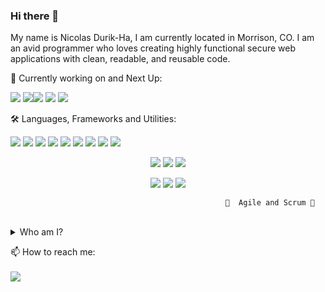### Hi there 👋

My name is Nicolas Durik-Ha, I am currently located in Morrison, CO. I am an avid programmer who loves creating highly functional secure web applications with clean, readable, and reusable code. 


<!---I am dedicated to making a living doing what I love.--->

🌱 Currently working on and Next Up:

<img src="https://img.shields.io/badge/react%20-%2320232a.svg?&style=for-the-badge&logo=react&logoColor=%2361DAFB"/> <img src="https://img.shields.io/badge/redux%20-%23593d88.svg?&style=for-the-badge&logo=redux&logoColor=white"/><img src="https://img.shields.io/badge/node.js%20-%2343853D.svg?&style=for-the-badge&logo=node.js&logoColor=white"/>  <img src ="https://img.shields.io/badge/MongoDB-%234ea94b.svg?&style=for-the-badge&logo=mongodb&logoColor=white"/>
<img src="https://img.shields.io/badge/express.js%20-%23404d59.svg?&style=for-the-badge"/>

🛠 Languages, Frameworks and Utilities:

<img src="https://img.shields.io/badge/javascript%20-%23323330.svg?&style=for-the-badge&logo=javascript&logoColor=%23F7DF1E"/> <img src="https://img.shields.io/badge/html5%20-%23E34F26.svg?&style=for-the-badge&logo=html5&logoColor=white"/>
<img src="https://img.shields.io/badge/css3%20-%231572B6.svg?&style=for-the-badge&logo=css3&logoColor=white"/>
<img src="https://img.shields.io/badge/sass%20-%23CF649A.svg?&style=for-the-badge&logo=sass&logoColor=white"/>
<img src="https://img.shields.io/badge/bootstrap%20-%23563D7C.svg?&style=for-the-badge&logo=bootstrap&logoColor=white"/>
<img src="https://img.shields.io/badge/jquery%20-%230769AD.svg?&style=for-the-badge&logo=jquery&logoColor=white"/>
<img src="https://img.shields.io/badge/git%20-%23F05033.svg?&style=for-the-badge&logo=git&logoColor=white"/>
<img src="https://img.shields.io/badge/heroku%20-%23430098.svg?&style=for-the-badge&logo=heroku&logoColor=white"/>
<img src ="https://img.shields.io/badge/sqlite-%2307405e.svg?&style=for-the-badge&logo=sqlite&logoColor=white"/>

<p align="center">
<img src="https://img.shields.io/badge/IDE-Visual Studio-<red>?style=for-the-badge&logo=visual-studio-code&logoColor=00c0ff&labelColor=fff&color=00c0ff"/>
<img src="https://img.shields.io/badge/Module Bundler-Webpack-<red>?style=for-the-badge&logo=Webpack&logoColor=3889C8&labelColor=2B3A43&color=8ED6FB"/>
  <img src="https://img.shields.io/badge/Database&Hosting-Google Firebase-<red>?style=for-the-badge&logo=Firebase&logoColor=F47B02&labelColor=1B73E8&color=EF6D00"/>


<p align="center">
<img src="https://img.shields.io/badge/Testing Framework-Jest-<green>?style=for-the-badge&logo=Jest&logoColor=fff&labelColor=29C212&color=fff"/>
<img src="https://img.shields.io/badge/Testing Utility-Enzyme-<green>?style=for-the-badge&logo=Enzyme&logoColor=fff&labelColor=E00000&color=fff"/>
<img src="https://img.shields.io/badge/Javascript Compiler-Babel-<green>?style=for-the-badge&logo=Babel&logoColor=F9DC3E&labelColor=3B3C39&color=F9DC3E"/>


                                                    🙌  Agile and Scrum 🙌

<br>
 <details>
<summary> Who am I?</summary>
<br>
 
 
I was an Assistant Director and Project Manager for the Denver branch of one of the nation's leading Market Research firms. After dabbling and making a hobby of programming for years I choose to quit my job to learn development full-time. I'm a very quick study looking for career opportunities in Software Development and Web Development. I am eagerly looking for chances to build my career, and corresponding skills. 
* I love learning new things, and am a creative problem solving enthusiast
* I have strong grasp on interpersonnel communication, have an extremly hard work ethic, and am always solution oriented
* I have a Bachelors degree in Marketing from The University of Pittsburgh
* Classically trained chef 🦀  🍅
  * Lucky enough to study under Michelin Star ⭐⭐⭐  awarded chefs, and was a recipient of the James Beard award for Best New Restaurant
* Outdoor lover⛺ , and an ornate/functional blacksmith 🔨🔨
* Stock market player 📈 , and future real estate investor 🏡 🏡

✅ I feel like I would make a great addition to any team, as I work very well with others, and always stay busy working by myself

</details>

📫   How to reach me:<br><br>
<a href="mailto:ndurikha@gmail.com"><img src="https://img.shields.io/badge/Reach out!-Gmail-<red>?style=for-the-badge&logo=gmail&labelColor=fcfcfc&color=f00"/></a>
 

<!--
**Nicolasdha/Nicolasdha** is a ✨ _special_ ✨ repository because its `README.md` (this file) appears on your GitHub profile.

Here are some ideas to get you started:

- 🔭 I’m currently working on ...
- 🌱 I’m currently learning ...
- 👯 I’m looking to collaborate on ...
- 🤔 I’m looking for help with ...
- 💬 Ask me about ...
- 📫 How to reach me: ...
- 😄 Pronouns: ...
- ⚡ Fun fact: ...
-->
